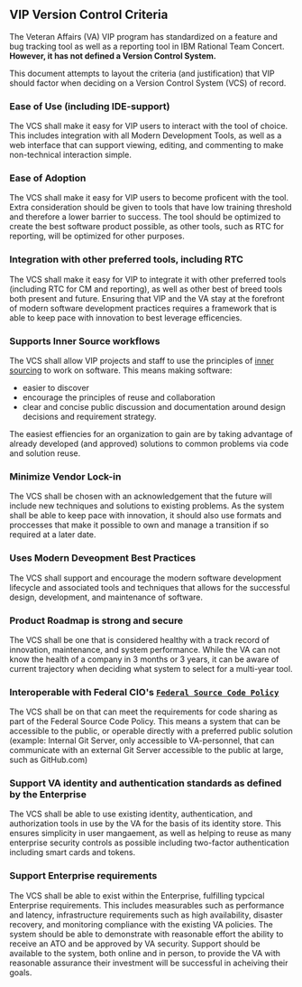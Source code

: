 ## VIP Version Control Criteria

The Veteran Affairs (VA) VIP program has standardized on a feature and bug tracking tool as well as a reporting tool in IBM Rational Team Concert. __However, it has not defined a Version Control System.__

This document attempts to layout the criteria (and justification) that VIP should factor when deciding on a Version Control System (VCS) of record.

### Ease of Use (including IDE-support)
The VCS shall make it easy for VIP users to interact with the tool of choice. This includes integration with all Modern Development Tools, as well as a web interface that can support viewing, editing, and commenting to make non-technical interaction simple.

### Ease of Adoption
The VCS shall make it easy for VIP users to become proficent with the tool. Extra consideration should be given to tools that have low training threshold and therefore a lower barrier to success. The tool should be optimized to create the best software product possible, as other tools, such as RTC for reporting, will be optimized for other purposes.

### Integration with other preferred tools, including RTC
The VCS shall make it easy for VIP to integrate it with other preferred tools (including RTC for CM and reporting), as well as other best of breed tools both present and future. Ensuring that VIP and the VA stay at the forefront of modern software development practices requires a framework that is able to keep pace with innovation to best leverage efficencies.

### Supports Inner Source workflows
The VCS shall allow VIP projects and staff to use the principles of [inner sourcing](http://www.oreilly.com/programming/free/getting-started-with-innersource.csp) to work on software. This means making software:
* easier to discover
* encourage the principles of reuse and collaboration
* clear and concise public discussion and documentation around design decisions and requirement strategy. 
 
The easiest effiencies for an organization to gain are by taking advantage of already developed (and approved) solutions to common problems via code and solution reuse.

### Minimize Vendor Lock-in
The VCS shall be chosen with an acknowledgement that the future will include new techniques and solutions to existing problems. As the system shall be able to keep pace with innovation, it should also use formats and proccesses that make it possible to own and manage a transition if so required at a later date.

### Uses Modern Deveopment Best Practices
The VCS shall support and encourage the modern software development lifecycle and associated tools and techniques that allows for the successful design, development, and maintenance of software. 

### Product Roadmap is strong and secure
The VCS shall be one that is considered healthy with a track record of innovation, maintenance, and system performance. While the VA can not know the health of a company in 3 months or 3 years, it can be aware of current trajectory when deciding what system to select for a multi-year tool.

### Interoperable with Federal CIO's [`Federal Source Code Policy`](sourcecode.cio.gov)
The VCS shall be on that can meet the requirements for code sharing as part of the Federal Source Code Policy. This means a system that can be accessible to the public, or operable directly with a preferred public solution (example: Internal Git Server, only accessible to VA-personnel, that can communicate with an external Git Server accessible to the public at large, such as GitHub.com)

### Support VA identity and authentication standards as defined by the Enterprise
The VCS shall be able to use existing identity, authentication, and authorization tools in use by the VA for the basis of its identity store. This ensures simplicity in user mangaement, as well as helping to reuse as many enterprise security controls as possible including two-factor authentication including smart cards and tokens.

### Support Enterprise requirements
The VCS shall be able to exist within the Enterprise, fulfilling typcical Enterprise requirements. This includes measurables such as performance and latency, infrastructure requirements such as high availability, disaster recovery, and monitoring compliance with the existing VA policies. The system should be able to demonstrate with reasonable effort the ability to receive an ATO and be approved by VA security. Support should be available to the system, both online and in person, to provide the VA with reasonable assurance their investment will be successful in acheiving their goals.

